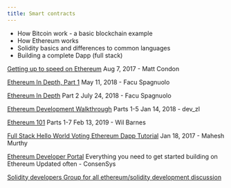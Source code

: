 ```yaml
---
title: Smart contracts
---
```


- How Bitcoin work - a basic blockchain example
- How Ethereum works
- Solidity basics and differences to common languages
- Building a complete Dapp (full stack)

[Getting up to speed on Ethereum](https://hyp.is/ogpHPIVGEemSY5dd68xD0A/medium.com/@mattcondon/getting-up-to-speed-on-ethereum-63ed28821bbe)
Aug 7, 2017 - Matt Condon

[Ethereum In Depth, Part 1](https://blog.zeppelin.solutions/ethereum-in-depth-part-1-968981e6f833)
May 11, 2018 - Facu Spagnuolo

[Ethereum In Depth](https://blog.zeppelin.solutions/ethereum-in-depth-part-2-6339cf6bddb9) 
Part 2 July 24, 2018 - Facu Spagnuolo

[Ethereum Development Walkthrough](https://hackernoon.com/ethereum-development-walkthrough-part-1-smart-contracts-b3979e6e573e) 
Parts 1-5 Jan 14, 2018 - dev_zl

[Ethereum 101](https://kauri.io/article/67a81d8746ee4b49ba19447e8e2a983e/v7/ethereum-101-part-1-what-is-ethereum)
Parts 1-7 Feb 13, 2019 - Wil Barnes

[Full Stack Hello World Voting Ethereum Dapp Tutorial](https://medium.com/@mvmurthy/full-stack-hello-world-voting-ethereum-dapp-tutorial-part-1-40d2d0d807c2) 
Jan 18, 2017 - Mahesh Murthy

[Ethereum Developer Portal](https://ethereum.consensys.net/ethereum-dev-portal) 
Everything you need to get started building on Ethereum Updated often - ConsenSys

[Solidity developers Group for all ethereum/solidity development discussion](https://t.me/dev_solidity)
